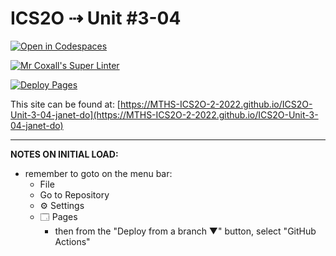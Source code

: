 # ICS2O ⇢ Unit #3-04

[![Open in Codespaces](https://classroom.github.com/assets/launch-codespace-f4981d0f882b2a3f0472912d15f9806d57e124e0fc890972558857b51b24a6f9.svg)](https://classroom.github.com/open-in-codespaces?assignment_repo_id=10592583)

[![Mr Coxall's Super Linter](https://github.com/MTHS-ICS2O-2-2022/ICS2O-Unit-3-04-janet-do/workflows/Mr%20Coxall's%20Super%20Linter/badge.svg)](https://github.com/MTHS-ICS2O-2-2022/ICS2O-Unit-3-04-janet-do/actions)

[![Deploy Pages](https://github.com/MTHS-ICS2O-2-2022/ICS2O-Unit-3-04-janet-do/workflows/Deploy%20Pages/badge.svg)](https://github.com/MTHS-ICS2O-2-2022/ICS2O-Unit-3-04-janet-do/actions)

This site can be found at: [https://MTHS-ICS2O-2-2022.github.io/ICS2O-Unit-3-04-janet-do](https://MTHS-ICS2O-2-2022.github.io/ICS2O-Unit-3-04-janet-do)

---

**NOTES ON INITIAL LOAD:**
- remember to goto on the menu bar:
  - File
  - Go to Repository
  - ⚙ Settings
  - 🗔 Pages
    - then from the "Deploy from a branch ▼" button, select "GitHub Actions"
